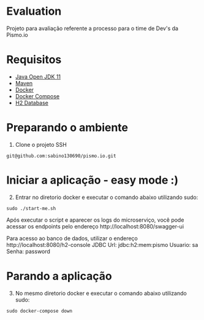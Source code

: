 # Evaluation

Projeto para avaliação referente a processo para o time de Dev's da Pismo.io

# Requisitos

* [Java Open JDK 11](https://www.digitalocean.com/community/tutorials/how-to-install-java-with-apt-on-ubuntu-20-04)
* [Maven](https://www.digitalocean.com/community/tutorials/how-to-install-java-with-apt-on-ubuntu-18-04)
* [Docker](https://docs.docker.com/engine/install/ubuntu/#installation-methods)
* [Docker Compose](https://docs.docker.com/compose/install/#install-compose-on-linux-systems)
* [H2 Database](http://www.h2database.com/)

# Preparando o ambiente

1. Clone o projeto SSH
```
git@github.com:sabino130690/pismo.io.git
```

# Iniciar a aplicação - easy mode :)

2. Entrar no diretorio docker e executar o comando abaixo utilizando sudo:
```
sudo ./start-me.sh
```

Após executar o script e aparecer os logs do microserviço, você pode acessar os
endpoints pelo endereço http://localhost:8080/swagger-ui

Para acesso ao banco de dados, utilizar o endereço http://localhost:8080/h2-console
JDBC Url: jdbc:h2:mem:pismo
Usuario: sa
Senha: password


# Parando a aplicação

3. No mesmo diretorio docker e executar o comando abaixo utilizando sudo:
```
sudo docker-compose down
```